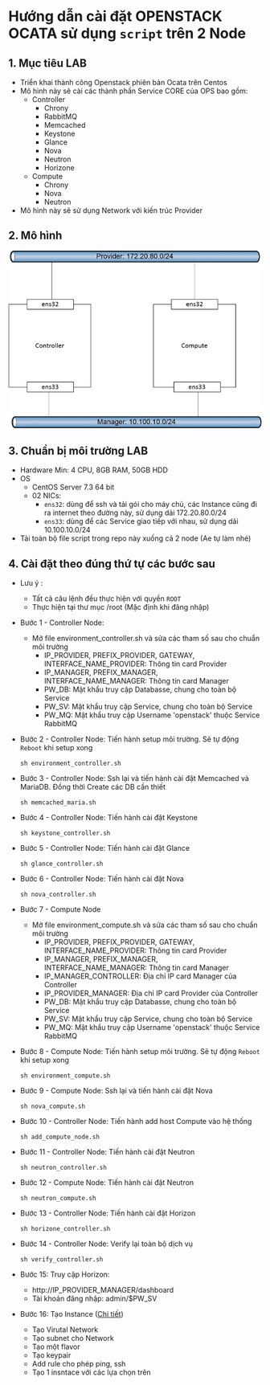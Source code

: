 # Hướng dẫn cài đặt OPENSTACK OCATA sử dụng `script` trên 2 Node

## 1. Mục tiêu LAB
- Triển khai thành công Openstack phiên bản Ocata trên Centos  
- Mô hình này sẽ cài các thành phần Service CORE của OPS bao gồm:
  - Controller
    * Chrony
    * RabbitMQ
    * Memcached
    * Keystone
    * Glance
    * Nova
    * Neutron
    * Horizone
  - Compute
    * Chrony
    * Nova
    * Neutron
- Mô hình này sẽ sử dụng Network với kiến trúc Provider

## 2. Mô hình 
![img](image/topo.jpg)

## 3. Chuẩn bị môi trường LAB 
- Hardware Min: 4 CPU, 8GB RAM, 50GB HDD
- OS
  - CentOS Server 7.3 64 bit
  - 02 NICs: 
    - `ens32`: dùng để ssh và tải gói cho máy chủ, các Instance cũng đi ra internet theo đường này, sử dụng dải 172.20.80.0/24
    - `ens33`: dùng để các Service giao tiếp với nhau, sử dụng dải 10.100.10.0/24
- Tải toàn bộ file script trong repo này xuống cả 2 node (Ae tự làm nhé)

## 4. Cài đặt theo đúng thứ tự các bước sau
- Lưu ý :
  - Tất cả câu lệnh đều thực hiện với quyền `ROOT`  
  - Thực hiện tại thư mục /root (Mặc định khi đăng nhập)

- Bước 1 - Controller Node:
  * Mở file environment_controller.sh và sửa các tham số sau cho chuẩn môi trường  
    - IP_PROVIDER, PREFIX_PROVIDER, GATEWAY, INTERFACE_NAME_PROVIDER: Thông tin card Provider  
    - IP_MANAGER, PREFIX_MANAGER, INTERFACE_NAME_MANAGER: Thông tin card Manager  
    - PW_DB: Mật khẩu truy cập Databasse, chung cho toàn bộ Service  
    - PW_SV: Mật khẩu truy cập Service, chung cho toàn bộ Service  
    - PW_MQ: Mật khẩu truy cập Username 'openstack' thuộc Service RabbitMQ
  
- Bước 2 - Controller Node: Tiến hành setup môi trường. Sẽ tự động `Reboot` khi setup xong
  ```
  sh environment_controller.sh
  ```
    
- Bước 3 - Controller Node: Ssh lại và tiến hành cài đặt Memcached và MariaDB. Đồng thời Create các DB cần thiết
  ```
  sh memcached_maria.sh 
  ```
  
  
- Bước 4 - Controller Node: Tiến hành cài đặt Keystone
   ```
  sh keystone_controller.sh    
  ```

- Bước 5 - Controller Node: Tiến hành cài đặt Glance
  ```
  sh glance_controller.sh    
  ```
  
- Bước 6 - Controller Node: Tiến hành cài đặt Nova
  ```
  sh nova_controller.sh    
  ```
- Bước 7 - Compute Node
  * Mở file environment_compute.sh và sửa các tham số sau cho chuẩn môi trường  
    - IP_PROVIDER, PREFIX_PROVIDER, GATEWAY, INTERFACE_NAME_PROVIDER: Thông tin card Provider  
    - IP_MANAGER, PREFIX_MANAGER, INTERFACE_NAME_MANAGER: Thông tin card Manager  
    - IP_MANAGER_CONTROLLER: Địa chỉ IP card Manager của Controller
    - IP_PROVIDER_MANAGER: Địa chỉ IP card Provider của Controller
    - PW_DB: Mật khẩu truy cập Databasse, chung cho toàn bộ Service  
    - PW_SV: Mật khẩu truy cập Service, chung cho toàn bộ Service  
    - PW_MQ: Mật khẩu truy cập Username 'openstack' thuộc Service RabbitMQ
    
- Bước 8 - Compute Node: Tiến hành setup môi trường. Sẽ tự động `Reboot` khi setup xong
  ```
  sh environment_compute.sh    
  ```
- Bước 9 - Compute Node: Ssh lại và tiến hành cài đặt Nova
  ```
  sh nova_compute.sh    
  ```
- Bước 10 - Controller Node: Tiến hành add host Compute vào hệ thống
  ```
  sh add_compute_node.sh    
  ```
- Bước 11 - Controller Node: Tiến hành cài đặt Neutron
  ```
  sh neutron_controller.sh    
  ```
- Bước 12 - Compute Node: Tiến hành cài đặt Neutron
  ```
  sh neutron_compute.sh    
  ```
- Bước 13 - Controller Node: Tiến hành cài đặt Horizon
  ```
  sh horizone_controller.sh    
  ```
- Bước 14 - Controller Node: Verify lại toàn bộ dịch vụ
  ```
  sh verify_controller.sh    
  ```
 
- Bước 15: Truy cập Horizon: 
   * http://IP_PROVIDER_MANAGER/dashboard
   * Tài khoản đăng nhập: admin/$PW_SV  
- Bước 16: Tạo Instance ([Chi tiết](https://docs.openstack.org/ocata/install-guide-rdo/launch-instance.html))
   * Tạo Virutal Network
   * Tạo subnet cho Network
   * Tạo một flavor
   * Tạo keypair
   * Add rule cho phép ping, ssh 
   * Tạo 1 insntace với các lựa chọn trên
